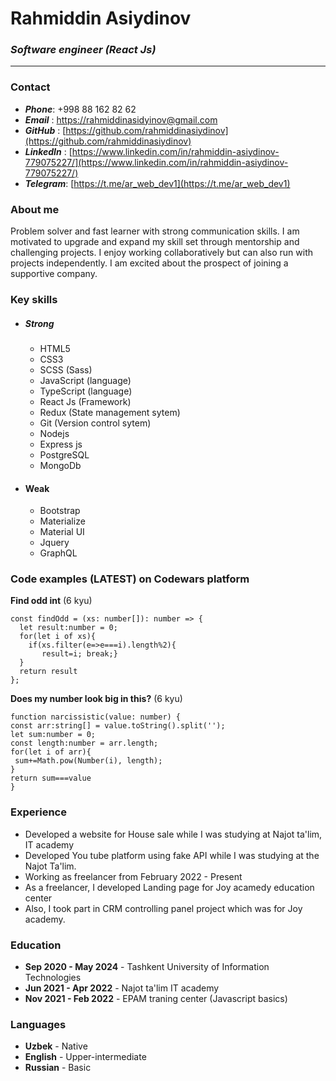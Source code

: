 # Rahmiddin Asiydinov 
### _Software engineer (React Js)_
---
### **Contact**
* **_Phone_**: +998 88 162 82 62
* **_Email_** : [https://rahmiddinasidyinov@gmail.com](https://rahmiddinasidyinov@gmail.com)
* **_GitHub_** : [https://github.com/rahmiddinasiydinov](https://github.com/rahmiddinasiydinov)
* **_LinkedIn_** : [https://www.linkedin.com/in/rahmiddin-asiydinov-779075227/](https://www.linkedin.com/in/rahmiddin-asiydinov-779075227/)
* **_Telegram_**: [https://t.me/ar_web_dev1](https://t.me/ar_web_dev1)
### About me
Problem solver and fast learner with strong communication skills. I am motivated to upgrade and expand my skill set through mentorship and challenging projects. I enjoy working collaboratively but can also run with projects independently. I am excited about the prospect of joining a supportive company.
### Key skills
   * ##### **Strong**
     * HTML5
     * CSS3
     * SCSS (Sass) 
     * JavaScript (language)
     * TypeScript (language)
     * React Js (Framework)
     * Redux (State management sytem)
     * Git (Version control sytem)
     * Nodejs
     * Express js
     * PostgreSQL
     * MongoDb
  * #### **Weak**
    * Bootstrap
    * Materialize
    * Material UI
    * Jquery
    * GraphQL





### Code examples (LATEST) on Codewars platform
  **Find odd int** (6 kyu)
```
const findOdd = (xs: number[]): number => {
  let result:number = 0;
  for(let i of xs){
    if(xs.filter(e=>e===i).length%2){
       result=i; break;}
  }
  return result
};
```
  **Does my number look big in this?** (6 kyu)
  ```
  function narcissistic(value: number) {
  const arr:string[] = value.toString().split('');
  let sum:number = 0;
  const length:number = arr.length;
for(let i of arr){
   sum+=Math.pow(Number(i), length);
}
  return sum===value
}
  ```
  
### Experience
 * Developed a website for House sale while I was studying at Najot ta'lim, IT academy
 * Developed You tube platform using fake API while I was studying at the Najot Ta'lim.
 * Working as freelancer from February 2022 - Present
 * As a freelancer, I developed Landing page for Joy acamedy education center 
 * Also, I took part in CRM controlling panel project which was for Joy academy.


### Education
   *  **Sep 2020 - May 2024** - Tashkent University of Information Technologies
   *  **Jun 2021 - Apr 2022** - Najot ta'lim IT academy
   *  **Nov 2021 - Feb 2022** - EPAM traning center (Javascript basics)


### Languages
* **Uzbek** - Native
* **English** - Upper-intermediate
* **Russian** - Basic

